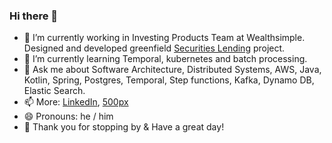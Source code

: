 ### Hi there 👋 

- 🔭 I’m currently working in Investing Products Team at Wealthsimple. Designed and developed greenfield [Securities Lending](https://www.wealthsimple.com/en-ca/learn/what-is-securities-lending) project. 
- 🌱 I’m currently learning Temporal, kubernetes and batch processing. 
- 💬 Ask me about Software Architecture, Distributed Systems, AWS, Java, Kotlin, Spring, Postgres, Temporal, Step functions, Kafka, Dynamo DB, Elastic Search.
- 📫 More: [LinkedIn](https://www.linkedin.com/in/radeeyjd), [500px](https://500px.com/p/radeeyjd)
- 😄 Pronouns: he / him 
- 🙏 Thank you for stopping by & Have a great day! 

